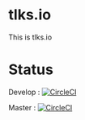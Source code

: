 tlks.io
=======

This is tlks.io

Status
======

Develop : [![CircleCI](https://circleci.com/gh/tlksio/tlksio/tree/develop.svg?style=svg)](https://circleci.com/gh/tlksio/tlksio/tree/develop)

Master : [![CircleCI](https://circleci.com/gh/tlksio/tlksio/tree/master.svg?style=svg)](https://circleci.com/gh/tlksio/tlksio/tree/master)
